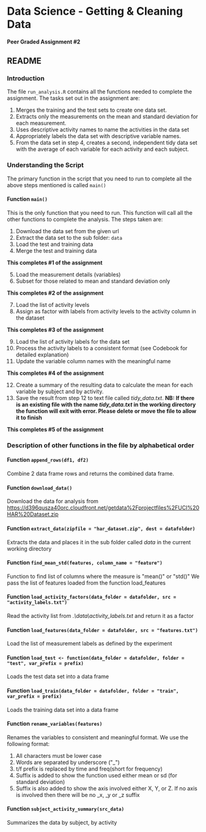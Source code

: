 # Data Science - Getting & Cleaning Data
#### Peer Graded Assignment #2

## README

### Introduction

The file `run_analysis.R` contains all the functions needed to complete the
assignment. The tasks set out in the assignment are:

1. Merges the training and the test sets to create one data set.
2. Extracts only the measurements on the mean and standard deviation for each 
   measurement.
3. Uses descriptive activity names to name the activities in the data set
4. Appropriately labels the data set with descriptive variable names.
5. From the data set in step 4, creates a second, independent tidy data set with 
the average of each variable for each activity and each subject.

### Understanding the Script

The primary function in the script that you need to run to complete all the 
above steps mentioned is called `main()`

#### Function `main()`

This is the only function that you need to run. This function will call all 
the other functions to complete the analysis. The steps taken are:

1. Download the data set from the given url
2. Extract the data set to the sub folder: `data`
3. Load the test and training data
4. Merge the test and training data

**This completes #1 of the assignment**

5. Load the measurement details (variables)
6. Subset for those related to mean and standard deviation only

**This completes #2 of the assignment**

7. Load the list of activity levels
8. Assign as factor with labels from activity levels to the activity column 
in the dataset 

**This completes #3 of the assignment**

9. Load the list of activity labels for the data set
10. Process the activity labels to a consistent format (see Codebook for detailed
explanation)
11. Update the variable column names with the meaningful name

**This completes #4 of the assignment**

12. Create a summary of the resulting data to calculate the mean for each 
variable by subject and by activity. 
13. Save the result from step 12 to text file called *tidy_data.txt*. **NB: If there
is an existing file with the name *tidy_data.txt* in the working directory the function 
will exit with error. Please delete or move the file to allow it to finish**

**This completes #5 of the assignment**

### Description of other functions in the file by alphabetical order

#### Function `append_rows(df1, df2)`

Combine 2 data frame rows and returns the combined data frame.
 
#### Function `download_data()`

Download the data for analysis from <https://d396qusza40orc.cloudfront.net/getdata%2Fprojectfiles%2FUCI%20HAR%20Dataset.zip>

#### Function `extract_data(zipfile = "har_dataset.zip", dest = datafolder)`

Extracts the data and places it in the sub folder called *data* in the current
working directory

#### Function `find_mean_std(features, column_name = "feature")`

Function to find list of columns where the measure is "mean()" or "std()"
We pass the list of features loaded from the function load_features

#### Function `load_activity_factors(data_folder = datafolder, src = "activity_labels.txt")`

Read the activity list from *.\data\activity_labels.txt* and return it as a factor

#### Function `load_features(data_folder = datafolder, src = "features.txt")`

Load the list of measurement labels as defined by the experiment

#### Function `load_test <- function(data_folder = datafolder, folder = "test", var_prefix = prefix)`

Loads the test data set into a data frame

#### Function `load_train(data_folder = datafolder, folder = "train", var_prefix = prefix)`

Loads the training data set into a data frame

#### Function `rename_variables(features)`

Renames the variables to consistent and meaningful format. We use the 
following format:

1. All characters must be lower case
2. Words are separated by underscore ("_")
3. t/f prefix is replaced by time and freq(short for frequency)
4. Suffix is added to show the function used either mean or sd (for standard deviation)
5. Suffix is also added to show the axis involved either X, Y, or Z. If no axis
   is involved then there will be no _x, _y or _z suffix

#### Function `subject_activity_summary(src_data)`

Summarizes the data by subject, by activity